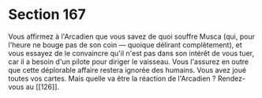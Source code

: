 # Section 167

Vous affirmez à l'Arcadien que vous savez de quoi souffre Musca (qui, pour l'heure ne bouge pas de son coin — quoique délirant complètement), et vous essayez de le convaincre qu'il n'est pas dans son intérêt de vous tuer, car il a besoin d'un pilote pour diriger le vaisseau. Vous l'assurez en outre que cette déplorable affaire restera ignorée des humains. Vous avez joué toutes vos cartes. Mais quelle va être la réaction de l'Arcadien ? Rendez-vous au [[126]].